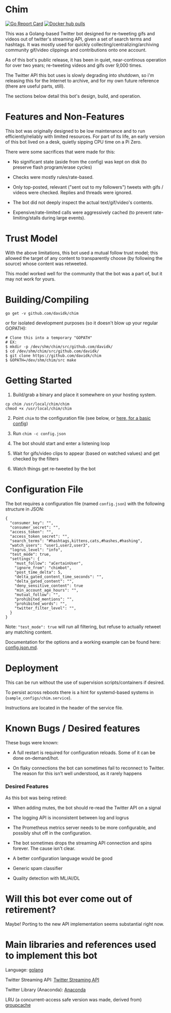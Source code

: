 # Chim

[![Go Report Card](https://goreportcard.com/badge/github.com/davidk/chim)](https://goreportcard.com/report/github.com/davidk/chim) [![Docker hub pulls](https://img.shields.io/docker/pulls/keyglitch/chim.svg?style=plastic)](https://hub.docker.com/r/keyglitch/chim)

This was a Golang-based Twitter bot designed for re-tweeting gifs and videos out of twitter's streaming API, given a set of search terms and hashtags. It was mostly used for quickly collecting/centralizing/archiving community gif/video clippings and contributions onto one account.

As of this bot's public release, it has been in quiet, near-continous operation for over two years; re-tweeting videos and gifs over 9,000 times.

The Twitter API this bot uses is slowly degrading into shutdown, so i'm releasing this for the Internet to archive, and for my own future reference (there are useful parts, still).

The sections below detail this bot's design, build, and operation.

# Features and Non-Features

This bot was originally designed to be low maintenance and to run efficiently/reliably with limited resources. For part of its life, an early version of this bot lived on a desk, quietly sipping CPU time on a Pi Zero.

There were some sacrifices that were made for this:

* No significant state (aside from the config) was kept on disk (to preserve flash program/erase cycles)

* Checks were mostly rules/rate-based.

* Only top-posted, relevant ("sent out to my followers") tweets with gifs / videos were checked. Replies and threads were ignored.

* The bot did not deeply inspect the actual text/gif/video's contents.

* Expensive/rate-limited calls were aggressively cached (to prevent rate-limiting/stalls during large events).

# Trust Model

With the above limitations, this bot used a mutual follow trust model; this allowed the target of any content to transparently choose (by following the source) whose content was retweeted.

This model worked well for the community that the bot was a part of, but it may not work for yours.

# Building/Compiling

```
go get -v github.com/davidk/chim
```
or for isolated development purposes (so it doesn't blow up your regular GOPATH):

```
# Clone this into a temporary "GOPATH"
# EX: 
$ mkdir -p /dev/shm/chim/src/github.com/davidk/
$ cd /dev/shm/chim/src/github.com/davidk/
$ git clone https://github.com/davidk/chim
$ GOPATH=/dev/shm/chim/src make

```

# Getting Started

1. Build/grab a binary and place it somewhere on your hosting system. 

```
cp chim /usr/local/chim/chim
chmod +x /usr/local/chim/chim
```

2. Point `chim` to the configuration file (see below, or [here, for a basic config](config.json.md))

3. Run `chim -c config.json`

4. The bot should start and enter a listening loop

5. Wait for gifs/video clips to appear (based on watched values) and get checked by the filters

6. Watch things get re-tweeted by the bot

# Configuration File

The bot requires a configuration file (named `config.json`) with the following structure in JSON:

```
{
  "consumer_key": "",
  "consumer_secret": "",
  "access_token": "",
  "access_token_secret": "",
  "search_terms": "#hashtags,kittens,cats,#hashes,#hashing",
  "watch_users": "user1,user2,user3",
  "logrus_level": "info",
  "test_mode": true,
  "settings": {
    "must_follow": "aCertainUser",
    "ignore_from": "chimbot",
    "post_time_delta": 5,
    "delta_gated_content_time_seconds": "",
    "delta_gated_content": "",
    "deny_sensitive_content": true
    "min_account_age_hours": "",
    "mutual_follow": "",
    "prohibited_mentions": "",
    "prohibited_words": "",
    "twitter_filter_level": "",
  }
}
```

Note: `"test_mode": true` will run all filtering, but refuse to actually retweet any matching content.

Documentation for the options and a working example can be found here: [config.json.md](config.json.md).

# Deployment

This can be run without the use of supervision scripts/containers if desired.

To persist across reboots there is a hint for systemd-based systems in (`sample_configs/chim.service`).

Instructions are located in the header of the service file.

# Known Bugs / Desired features

These bugs were known:

* A full restart is required for configuration reloads. Some of it can
be done on-demand/hot.

* On flaky connections the bot can sometimes fail to reconnect to Twitter. The reason
  for this isn't well understood, as it rarely happens

### Desired Features

As this bot was being retired:

* When adding mutes, the bot should re-read the Twitter API on a signal

* The logging API is inconsistent between log and logrus

* The Prometheus metrics server needs to be more configurable, and possibly shut off in the configuration.

* The bot sometimes drops the streaming API connection and spins forever. The cause isn't clear.

* A better configuration language would be good

* Generic spam classifier

* Quality detection with ML/AI/DL

# Will this bot ever come out of retirement?

Maybe! Porting to the new API implementation seems substantial right now.

# Main libraries and references used to implement this bot

Language: [golang](https://golang.org/)

Twitter Streaming API: [Twitter Streaming API](https://dev.twitter.com/streaming/overview)

Twitter Library (Anaconda): [Anaconda](https://github.com/ChimeraCoder/anaconda)

LRU (a concurrent-access safe version was made, derived from) [groupcache](https://github.com/golang/groupcache)

